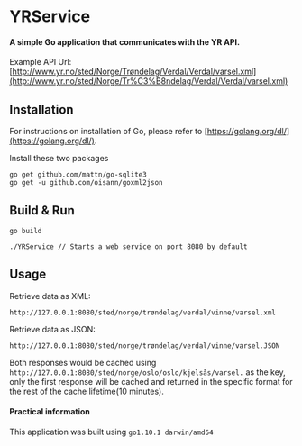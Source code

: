# YRService
#### A simple Go application that communicates with the YR API.

Example API Url: [http://www.yr.no/sted/Norge/Trøndelag/Verdal/Verdal/varsel.xml](http://www.yr.no/sted/Norge/Tr%C3%B8ndelag/Verdal/Verdal/varsel.xml)

## Installation

For instructions on installation of Go, please refer to [https://golang.org/dl/](https://golang.org/dl/).

Install these two packages
```
go get github.com/mattn/go-sqlite3
go get -u github.com/oisann/goxml2json
```

## Build & Run
```
go build

./YRService // Starts a web service on port 8080 by default
```

## Usage
Retrieve data as XML:
```
http://127.0.0.1:8080/sted/norge/trøndelag/verdal/vinne/varsel.xml
```

Retrieve data as JSON:
```
http://127.0.0.1:8080/sted/norge/trøndelag/verdal/vinne/varsel.JSON
```

Both responses would be cached using `http://127.0.0.1:8080/sted/norge/oslo/oslo/kjelsås/varsel.` as the key, only the first response will be cached and returned in the specific format for the rest of the cache lifetime(10 minutes).

#### Practical information
This application was built using `go1.10.1 darwin/amd64`
